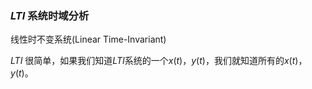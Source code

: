 ### $LTI$ 系统时域分析
线性时不变系统(Linear Time-Invariant)

$LTI$ 很简单，如果我们知道$LTI$系统的一个$x(t)$，$y(t)$，我们就知道所有的$x(t)$，$y(t)$。

